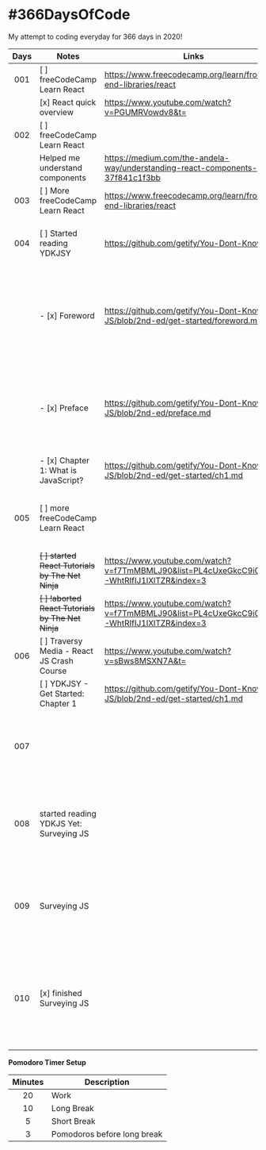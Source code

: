# #366DaysOfCode

My attempt to coding everyday for 366 days in 2020!

| Days | Notes                                             | Links                                                                                       | Pomodoros | Remarks                                                                                                 |
| :--: | ------------------------------------------------- | ------------------------------------------------------------------------------------------- | :-------: | ------------------------------------------------------------------------------------------------------- |
| 001  | [ ] freeCodeCamp Learn React                      | https://www.freecodecamp.org/learn/front-end-libraries/react                                |     6     |                                                                                                         |
|      | [x] React quick overview                          | https://www.youtube.com/watch?v=PGUMRVowdv8&t=                                              |           |                                                                                                         |
| 002  | [ ] freeCodeCamp Learn React                      |                                                                                             |     6     |                                                                                                         |
|      | Helped me understand components                   | https://medium.com/the-andela-way/understanding-react-components-37f841c1f3bb               |           |                                                                                                         |
| 003  | [ ] More freeCodeCamp Learn React                 | https://www.freecodecamp.org/learn/front-end-libraries/react                                |     6     |                                                                                                         |
| 004  | [ ] Started reading YDKJSY                        | https://github.com/getify/You-Dont-Know-JS                                                  |           | I need to continue learning even on mobile.                                                             |
|      | - [x] Foreword                                    | https://github.com/getify/You-Dont-Know-JS/blob/2nd-ed/get-started/foreword.md              |           | During this time, my wife is due to give birth to our first born and OBGYN visits are frequent          |
|      | - [x] Preface                                     | https://github.com/getify/You-Dont-Know-JS/blob/2nd-ed/preface.md                           |           | When I am not on the computer, I use JSRun to run JS code on my phone while on the go.                  |
|      | - [x] Chapter 1: What is JavaScript?              | https://github.com/getify/You-Dont-Know-JS/blob/2nd-ed/get-started/ch1.md                   |           |                                                                                                         |
| 005  | [ ] more freeCodeCamp Learn React                 |                                                                                             |           | can't seem to wrap my head around react lifecycles                                                      |
|      | ~~[ ] started React Tutorials by The Net Ninja~~  | https://www.youtube.com/watch?v=f7TmMBMLJ90&list=PL4cUxeGkcC9i0_2FF-WhtRIfIJ1lXlTZR&index=3 |           |                                                                                                         |
|      | ~~[ ] !aborted React Tutorials by The Net Ninja~~ | https://www.youtube.com/watch?v=f7TmMBMLJ90&list=PL4cUxeGkcC9i0_2FF-WhtRIfIJ1lXlTZR&index=3 |           | outdated tutorial                                                                                       |
| 006  | [ ] Traversy Media - React JS Crash Course        | https://www.youtube.com/watch?v=sBws8MSXN7A&t=                                              |           |                                                                                                         |
|      | [ ] YDKJSY - Get Started: Chapter 1               | https://github.com/getify/You-Dont-Know-JS/blob/2nd-ed/get-started/ch1.md                   |           |                                                                                                         |
| 007  |                                                   |                                                                                             |           | - finished YDKJS Get Started Chapter 1 - wifey gave birth to our baby girl!                             |
| 008  | started reading YDKJS Yet: Surveying JS           |                                                                                             |           | still at the hospital while wife is recovering. i still have to read something                          |
| 009  | Surveying JS                                      |                                                                                             |           | busy day today, only managed to read a few paragraphs. But, we're finally home                          |
| 010  | [x] finished Surveying JS                         |                                                                                             |           | still a busy day. i will be able to study more for the next 2 weeks, though, because of paternity leave |

**Pomodoro Timer Setup**

| Minutes | Description                 |
| :-----: | --------------------------- |
|   20    | Work                        |
|   10    | Long Break                  |
|    5    | Short Break                 |
|    3    | Pomodoros before long break |
